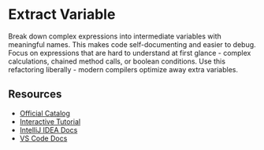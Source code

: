 # Extract Variable

Break down complex expressions into intermediate variables with meaningful names. This makes code self-documenting and easier to debug. Focus on expressions that are hard to understand at first glance - complex calculations, chained method calls, or boolean conditions. Use this refactoring liberally - modern compilers optimize away extra variables.

## Resources
- [Official Catalog](https://refactoring.com/catalog/extractVariable.html)
- [Interactive Tutorial](https://refactoring.guru/extract-variable)
- [IntelliJ IDEA Docs](https://www.jetbrains.com/help/idea/extract-variable.html)
- [VS Code Docs](https://code.visualstudio.com/docs/editor/refactoring)
